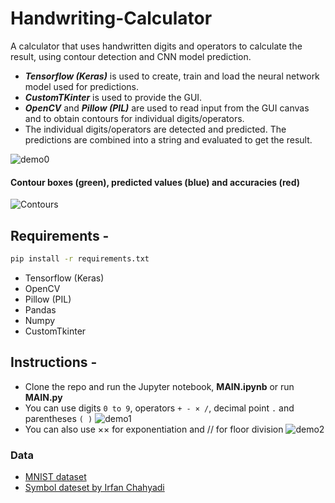# Handwriting-Calculator

A calculator that uses handwritten digits and operators to calculate the result, using contour detection and CNN model prediction.
- ***Tensorflow (Keras)*** is used to create, train and load the neural network model used for predictions.
- ***CustomTKinter*** is used to provide the GUI.
- ***OpenCV*** and ***Pillow (PIL)*** are used to read input from the GUI canvas and to obtain contours for individual digits/operators.
- The individual digits/operators are detected and predicted. The predictions are combined into a string and evaluated to get the result.

![demo0](https://github.com/ShettySach/Handwriting-Calculator/assets/132273464/c8643ca4-2bad-46f7-ba14-13b01e7a9d2b)

#### Contour boxes (green), predicted values (blue) and accuracies (red)

![Contours](https://github.com/ShettySach/Handwriting-Calculator/assets/132273464/5e3e7121-21ca-4337-a86c-c5656c305bb2)

## Requirements -
```bash
pip install -r requirements.txt
```
* Tensorflow (Keras)
* OpenCV
* Pillow (PIL)
* Pandas
* Numpy
* CustomTkinter

## Instructions -
* Clone the repo and run the Jupyter notebook, **MAIN.ipynb** or run **MAIN.py**
* You can use digits `0 to 9`, operators `+ - × /`, decimal point `.` and parentheses `( )`
  ![demo1](https://github.com/ShettySach/Handwriting-Calculator/assets/132273464/01ff0627-e2ad-4908-aa27-fd043d42668e)
* You can also use ×× for exponentiation and // for floor division
  ![demo2](https://github.com/ShettySach/Handwriting-Calculator/assets/132273464/95d11844-adf6-4c65-9f1e-e4a9f8a5e609)
  
### Data
* [MNIST dataset](https://www.kaggle.com/datasets/hojjatk/mnist-dataset)
* [Symbol dateset by Irfan Chahyadi ](https://github.com/irfanchahyadi/Handwriting-Calculator/blob/master/src/dataset/data.pickle)
